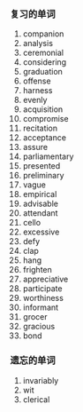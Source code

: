 ### 复习的单词

1. companion
2. analysis
3. ceremonial
4. considering
5. graduation
6. offense
7. harness
8. evenly
9. acquisition
10. compromise
11. recitation
12. acceptance
13. assure
14. parliamentary
15. presented
16. preliminary
17. vague
18. empirical
19. advisable
20. attendant
21. cello
22. excessive
23. defy
24. clap
25. hang
26. frighten
27. appreciative
28. participate
29. worthiness
30. informant
31. grocer
32. gracious
33. bond



### 遗忘的单词

1. invariably
2. wit
3. clerical